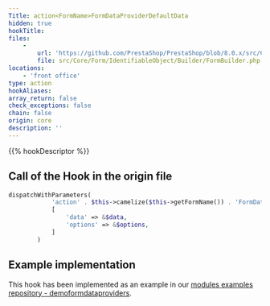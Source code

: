 ```yaml
---
Title: action<FormName>FormDataProviderDefaultData
hidden: true
hookTitle: 
files:
    -
        url: 'https://github.com/PrestaShop/PrestaShop/blob/8.0.x/src/Core/Form/IdentifiableObject/Builder/FormBuilder.php'
        file: src/Core/Form/IdentifiableObject/Builder/FormBuilder.php
locations:
    - 'front office'
type: action
hookAliases: 
array_return: false
check_exceptions: false
chain: false
origin: core
description: ''
---
```


{{% hookDescriptor %}}

## Call of the Hook in the origin file

```php
dispatchWithParameters(
            'action' . $this->camelize($this->getFormName()) . 'FormDataProviderDefaultData',
            [
                'data' => &$data,
                'options' => &$options,
            ]
        )
```

## Example implementation

This hook has been implemented as an example in our [modules examples repository - demoformdataproviders](https://github.com/PrestaShop/example-modules/tree/master/demoformdataproviders).
